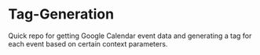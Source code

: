 # Tag-Generation
Quick repo for getting Google Calendar event data and generating a tag for each event based on certain context parameters.
